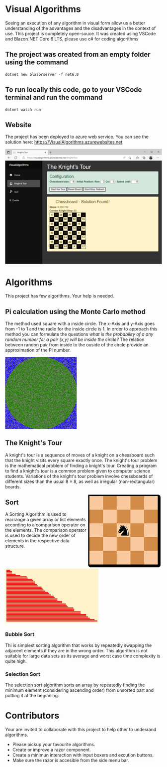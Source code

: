 # Visual Algorithms
Seeing an execution of any algorithm in visual form allow us a better understanding of the advantages and the disadvantages in the context of use. This project is completely open-souce. It was created using VSCode and Blazor/.NET Core 6 LTS, please use c# for coding algorithms

## The project was created from an empty folder using the command
    dotnet new blazorserver -f net6.0
    
## To run locally this code, go to your VSCode terminal and run the command
    dotnet watch run
    
## Website
  The project has been deployed to azure web service. You can see the solution here:
  https://VisualAlgorithms.azurewebsites.net
    
  ![Alt text](wwwroot/images/KnightsTour.png?raw=true "The Knight's Tour")
    
# Algorithms
This project has few algorithms. Your help is needed.

## Pi calculation using the Monte Carlo method
The method used square with a inside circle. The x-Axis and y-Axis goes from -1 to 1 and the radio for the inside circle is 1. In order to approach this method you can formulate the questions <i>what is the probability of a any random number for a pair (x,y) will be inside the circle?</i> The relation between randon pair from inside to the ouside of the circle provide an approximation of the Pi number.

<img src="/wwwroot/images/Pi_Montecarlo.png" width="230">

## The Knight's Tour
A knight's tour is a sequence of moves of a knight on a chessboard such that the knight visits every square exactly once.
The knight's tour problem is the mathematical problem of finding a knight's tour. Creating a program to find a knight's tour is a common problem given to computer science students. Variations of the knight's tour problem involve chessboards of different sizes than the usual 8 × 8, as well as irregular (non-rectangular) boards.

<img src="/wwwroot/images/KnightTourAnimation.gif" style="float:right">


## Sort
A Sorting Algorithm is used to rearrange a given array or list elements according to a comparison operator on the elements. The comparison operator is used to decide the new order of elements in the respective data structure.

<img src="/wwwroot/images/Sort.png" width="300">

### Bubble Sort
Thi is simplest sorting algorithm that works by repeatedly swapping the adjacent elements if they are in the wrong order. 
This algorithm is not suitable for large data sets as its average and worst case time complexity is quite high.
### Selection Sort
The selection sort algorithm sorts an array by repeatedly finding the minimum element (considering ascending order) from unsorted part and putting it at the beginning.



  
# Contributors
  Your are invited to collaborate with this project to help other to undesrand algorithms.
  - Please pickup your favourite algorithms.
  - Create or improve a razor component.
  - Create a minimun interaction with input boxers and excution buttons.
  - Make sure the razor is accesible from the side menu bar.
  

